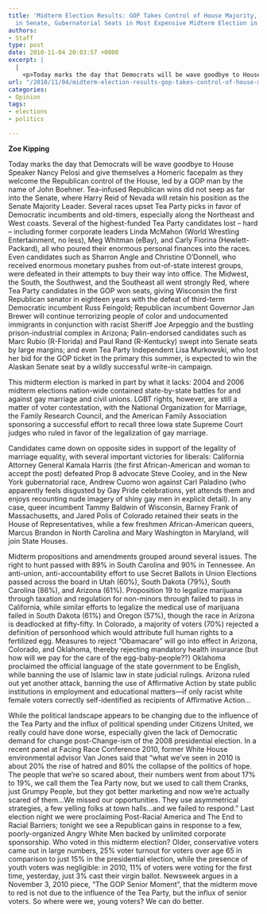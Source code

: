 ```yaml
---
title: 'Midterm Election Results: GOP Takes Control of House Majority, Gains Significantly
  in Senate, Gubernatorial Seats in Most Expensive Midterm Election in American History'
authors:
- Staff
type: post
date: 2010-11-04 20:03:57 +0000
excerpt: |
  |
    <p>Today marks the day that Democrats will be wave goodbye to House Speaker  Nancy Pelosi and give themselves a Homeric facepalm as they welcome the  Republican control of the House</p>
url: "/2010/11/04/midterm-election-results-gop-takes-control-of-house-majority-gains-significantly-in-senate-gubernatorial-seats-in-most-expensive-midterm-election-in-american-history/"
categories:
- Opinion
tags:
- elections
- politics

---
```

**Zoe Kipping**

Today marks the day that Democrats will be wave goodbye to House Speaker Nancy Pelosi and give themselves a Homeric facepalm as they welcome the Republican control of the House, led by a GOP man by the name of John Boehner. Tea-infused Republican wins did not seep as far into the Senate, where Harry Reid of Nevada will retain his position as the Senate Majority Leader. Several races upset Tea Party picks in favor of Democratic incumbents and old-timers, especially along the Northeast and West coasts. Several of the highest-funded Tea Party candidates lost – hard – including former corporate leaders Linda McMahon (World Wrestling Entertainment, no less), Meg Whitman (eBay), and Carly Fiorina (Hewlett-Packard), all who poured their enormous personal finances into the races. Even candidates such as Sharron Angle and Christine O’Donnell, who received enormous monetary pushes from out-of-state interest groups, were defeated in their attempts to buy their way into office. The Midwest, the South, the Southwest, and the Southeast all went strongly Red, where Tea Party candidates in the GOP won seats, giving Wisconsin the first Republican senator in eighteen years with the defeat of third-term Democratic incumbent Russ Feingold; Republican incumbent Governor Jan Brewer will continue terrorizing people of color and undocumented immigrants in conjunction with racist Sheriff Joe Arpeggio and the bustling prison-industrial complex in Arizona; Palin-endorsed candidates such as Marc Rubio (R-Florida) and Paul Rand (R-Kentucky) swept into Senate seats by large margins; and even Tea Party Independent Lisa Murkowski, who lost her bid for the GOP ticket in the primary this summer, is expected to win the Alaskan Senate seat by a wildly successful write-in campaign.

This midterm election is marked in part by what it lacks: 2004 and 2006 midterm elections nation-wide contained state-by-state battles for and against gay marriage and civil unions. LGBT rights, however, are still a matter of voter contestation, with the National Organization for Marriage, the Family Research Council, and the American Family Association sponsoring a successful effort to recall three Iowa state Supreme Court judges who ruled in favor of the legalization of gay marriage.

Candidates came down on opposite sides in support of the legality of marriage equality, with several important victories for liberals: California Attorney General Kamala Harris (the first African-American and woman to accept the post) defeated Prop 8 advocate Steve Cooley, and in the New York gubernatorial race, Andrew Cuomo won against Carl Paladino (who apparently feels disgusted by Gay Pride celebrations, yet attends them and enjoys recounting nude imagery of shiny gay men in explicit detail). In any case, queer incumbent Tammy Baldwin of Wisconsin, Barney Frank of Massachusetts, and Jared Polis of Colorado retained their seats in the House of Representatives, while a few freshmen African-American queers, Marcus Brandon in North Carolina and Mary Washington in Maryland, will join State Houses.

Midterm propositions and amendments grouped around several issues. The right to hunt passed with 89% in South Carolina and 90% in Tennessee. An anti-union, anti-accountability effort to use Secret Ballots in Union Elections passed across the board in Utah (60%), South Dakota (79%), South Carolina (86%), and Arizona (61%). Proposition 19 to legalize marijuana through taxation and regulation for non-minors through failed to pass in California, while similar efforts to legalize the medical use of marijuana failed in South Dakota (61%) and Oregon (57%), though the race in Arizona is deadlocked at fifty-fifty. In Colorado, a majority of voters (70%) rejected a definition of personhood which would attribute full human rights to a fertilized egg. Measures to reject “Obamacare” will go into effect in Arizona, Colorado, and Oklahoma, thereby rejecting mandatory health insurance (but how will we pay for the care of the egg-baby-people??) Oklahoma proclaimed the official language of the state government to be English, while banning the use of Islamic law in state judicial rulings. Arizona ruled out yet another attack, banning the use of Affirmative Action by state public institutions in employment and educational matters—if only racist white female voters correctly self-identified as recipients of Affirmative Action…

While the political landscape appears to be changing due to the influence of the Tea Party and the influx of political spending under Citizens United, we really could have done worse, especially given the lack of Democratic demand for change post-Change-ism of the 2008 presidential election. In a recent panel at Facing Race Conference 2010, former White House environmental advisor Van Jones said that “what we’ve seen in 2010 is about 20% the rise of hatred and 80% the collapse of the politics of hope. The people that we’re so scared about, their numbers went from about 17% to 19%, we call them the Tea Party now, but we used to call them Cranks, just Grumpy People, but they got better marketing and now we’re actually scared of them…We missed our opportunities. They use asymmetrical strategies, a few yelling folks at town halls…and we failed to respond.” Last election night we were proclaiming Post-Racial America and The End to Racial Barriers; tonight we see a Republican gains in response to a few, poorly-organized Angry White Men backed by unlimited corporate sponsorship. Who voted in this midterm election? Older, conservative voters came out in large numbers, 25% voter turnout for voters over age 65 in comparison to just 15% in the presidential election, while the presence of youth voters was negligible: in 2010, 11% of voters were voting for the first time, yesterday, just 3% cast their virgin ballot. Newsweek argues in a November 3, 2010 piece, “The GOP Senior Moment”, that the midterm move to red is not due to the influence of the Tea Party, but the influx of senior voters. So where were we, young voters? We can do better.